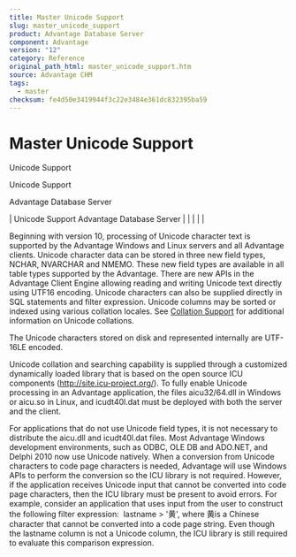 ```yaml
---
title: Master Unicode Support
slug: master_unicode_support
product: Advantage Database Server
component: Advantage
version: "12"
category: Reference
original_path_html: master_unicode_support.htm
source: Advantage CHM
tags:
  - master
checksum: fe4d50e3419944f3c22e3484e361dc832395ba59
---
```


# Master Unicode Support

Unicode Support

Unicode Support

Advantage Database Server

| Unicode Support  Advantage Database Server |  |  |  |  |

Beginning with version 10, processing of Unicode character text is supported by the Advantage Windows and Linux servers and all Advantage clients. Unicode character data can be stored in three new field types, NCHAR, NVARCHAR and NMEMO. These new field types are available in all table types supported by the Advantage. There are new APIs in the Advantage Client Engine allowing reading and writing Unicode text directly using UTF16 encoding. Unicode characters can also be supplied directly in SQL statements and filter expression. Unicode columns may be sorted or indexed using various collation locales. See [Collation Support](master_collation_support.md) for additional information on Unicode collations.

The Unicode characters stored on disk and represented internally are UTF-16LE encoded.

Unicode collation and searching capability is supplied through a customized dynamically loaded library that is based on the open source ICU components (<http://site.icu-project.org/>). To fully enable Unicode processing in an Advantage application, the files aicu32/64.dll in Windows or aicu.so in Linux, and icudt40l.dat must be deployed with both the server and the client.

For applications that do not use Unicode field types, it is not necessary to distribute the aicu.dll and icudt40l.dat files. Most Advantage Windows development environments, such as ODBC, OLE DB and ADO.NET, and Delphi 2010 now use Unicode natively. When a conversion from Unicode characters to code page characters is needed, Advantage will use Windows APIs to perform the conversion so the ICU library is not required. However, if the application receives Unicode input that cannot be converted into code page characters, then the ICU library must be present to avoid errors. For example, consider an application that uses input from the user to construct the following filter expression:  lastname > '黄', where 黄is a Chinese character that cannot be converted into a code page string. Even though the lastname column is not a Unicode column, the ICU library is still required to evaluate this comparison expression.
